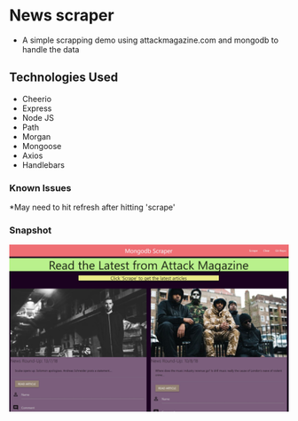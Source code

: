# News scraper 
* A simple scrapping demo using attackmagazine.com and mongodb to handle the data 

## Technologies Used
* Cheerio
* Express
* Node JS
* Path
* Morgan 
* Mongoose 
* Axios
* Handlebars

### Known Issues
*May need to hit refresh after hitting 'scrape'

### Snapshot

![](app_snap.jpg)